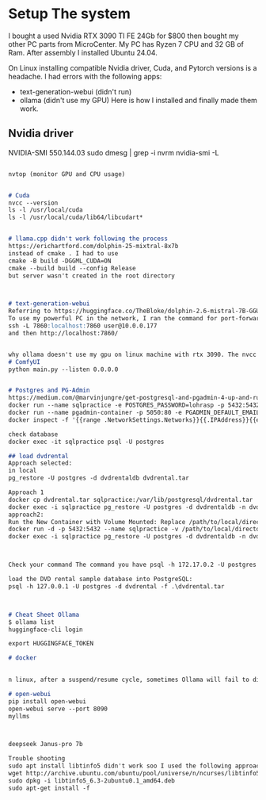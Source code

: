 # Setup The system
I bought a used Nvidia RTX 3090 TI FE 24Gb for $800 then bought my other PC parts from MicroCenter.
My PC has Ryzen 7 CPU and 32 GB of Ram. After assembly I installed Ubuntu 24.04.

On Linux installing compatible Nvidia driver, Cuda, and Pytorch versions is a headache. I had errors with the following apps:
- text-generation-webui (didn't run)
- ollama (didn't use my GPU)
 Here is how I installed and finally made them work. 



## Nvidia driver
NVIDIA-SMI 550.144.03 
sudo dmesg | grep -i nvrm
nvidia-smi -L
```[_{{{CITATION{{{_2{ollama/docs/gpu.md at main - GitHub](https://github.com/ollama/ollama/blob/main/docs/gpu.md)

nvtop (monitor GPU and CPU usage)


# Cuda
nvcc --version
ls -l /usr/local/cuda
ls -l /usr/local/cuda/lib64/libcudart*


# llama.cpp didn't work following the process 
https://erichartford.com/dolphin-25-mixtral-8x7b
instead of cmake . I had to use 
cmake -B build -DGGML_CUDA=ON
cmake --build build --config Release
but server wasn't created in the root directory



# text-generation-webui
Referring to https://huggingface.co/TheBloke/dolphin-2.6-mistral-7B-GGUF I followed the steps and installed text-generation-webui
To use my powerful PC in the network, I ran the command for port-forwarding 
ssh -L 7860:localhost:7860 user@10.0.0.177
and then http://localhost:7860/


why ollama doesn't use my gpu on linux machine with rtx 3090. The nvcc --version returns 12.8 nvidia-smi returns NVIDIA-SMI 550.144.03             Driver Version: 550.144.03     CUDA Version: 12.4.  How 
# ComfyUI
python main.py --listen 0.0.0.0


# Postgres and PG-Admin
https://medium.com/@marvinjungre/get-postgresql-and-pgadmin-4-up-and-running-with-docker-4a8d81048aea
docker run --name sqlpractice -e POSTGRES_PASSWORD=lohrasp -p 5432:5432 -d postgres
docker run --name pgadmin-container -p 5050:80 -e PGADMIN_DEFAULT_EMAIL=lohraspco@gmail.com -e PGADMIN_DEFAULT_PASSWORD=lohrasp -d dpage/pgadmin4 
docker inspect -f '{{range .NetworkSettings.Networks}}{{.IPAddress}}{{end}}' sqlpractice

check database
docker exec -it sqlpractice psql -U postgres

## load dvdrental
Approach selected: 
in local 
pg_restore -U postgres -d dvdrentaldb dvdrental.tar

Approach 1
docker cp dvdrental.tar sqlpractice:/var/lib/postgresql/dvdrental.tar
docker exec -i sqlpractice pg_restore -U postgres -d dvdrentaldb -n dvd  /var/lib/postgresql/dvdrental.tar
approach2:
Run the New Container with Volume Mounted: Replace /path/to/local/directory with the path to the directory containing your dvdrental.tar file, and /path/in/container with the desired path inside the container.
docker run -d -p 5432:5432 --name sqlpractice -v /path/to/local/directory:/path/in/container postgres
docker exec -i sqlpractice pg_restore -U postgres -d dvdrentaldb -n dvd < /path/in/container/dvdrental.tar



Check your command The command you have psql -h 172.17.0.2 -U postgres -d sqlpractice needs to have the host be localhost or 127.0.0.1 if you have successfully mapped your docker container's 5432 port to the host. If you are using 172.17.0.2 then it must be the address of the postgress container in your host docker network and you should not use port mapping (instead using host networking which is less common).

load the DVD rental sample database into PostgreSQL:
psql -h 127.0.0.1 -U postgres -d dvdrental -f .\dvdrental.tar



# Cheat Sheet Ollama
$ ollama list
huggingface-cli login

export HUGGINGFACE_TOKEN

# docker

 
n linux, after a suspend/resume cycle, sometimes Ollama will fail to discover your NVIDIA GPU, and fallback to running on the CPU. You can workaround this driver bug by reloading the NVIDIA UVM driver with sudo rmmod nvidia_uvm && sudo modprobe nvidia_uvm

# open-webui
pip install open-webui
open-webui serve --port 8090
myllms



deepseek Janus-pro 7b

Trouble shooting
sudo apt install libtinfo5 didn't work soo I used the following approach:
wget http://archive.ubuntu.com/ubuntu/pool/universe/n/ncurses/libtinfo5_6.3-2ubuntu0.1_amd64.deb
sudo dpkg -i libtinfo5_6.3-2ubuntu0.1_amd64.deb
sudo apt-get install -f
